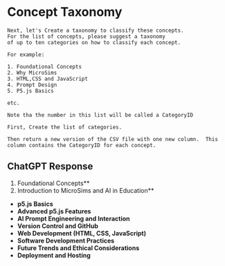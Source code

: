 # Concept Taxonomy

```
Next, let's Create a taxonomy to classify these concepts.
For the list of concepts, please suggest a taxonomy
of up to ten categories on how to classify each concept.

For example:

1. Foundational Concepts
2. Why MicroSims
3. HTML,CSS and JavaScript
4. Prompt Design
5. P5.js Basics

etc.

Note tha the number in this list will be called a CategoryID

First, Create the list of categories.

Then return a new version of the CSV file with one new column.  This column contains the CategoryID for each concept.
```

## ChatGPT Response

1. Foundational Concepts**
2. Introduction to MicroSims and AI in Education**
-   **p5.js Basics**
-   **Advanced p5.js Features**
-   **AI Prompt Engineering and Interaction**
-   **Version Control and GitHub**
-   **Web Development (HTML, CSS, JavaScript)**
-   **Software Development Practices**
-   **Future Trends and Ethical Considerations**
-   **Deployment and Hosting**